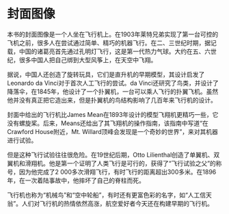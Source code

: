 # 封面图像

本书的封面图像是一个人坐在飞行机上。在1903年莱特兄弟实现了第一台可控的飞机之前，很多人在尝试通过简单、精巧的机器飞行。在二、三世纪时期，据记载，中国的诸葛亮首先通过孔明灯飞行，这是第一代热力气球。大约在五、六世纪，很多中国人把自己绑到大型风筝上，在天空中飞翔。

据说，中国人还创造了旋转玩具，它们是直升机的早期模型，其设计启发了Leonardo da Vinci对于首次人工飞行的尝试。da Vinci还研究了鸟类，并设计了降落伞，在1845年，他设计了一个扑翼机，一台可以乘人飞行的扑翼飞机。虽然他并没有真正把它造出来，但是扑翼机的鸟结构影响了几百年来飞行机的设计。

封面中给出的飞行机比James Mean在1893年设计的模型飞翔机更精巧一些，它没有螺旋桨。后来，Means还给出了其飞翔机的操作指南，该指南中写道“在Crawford House附近，Mt. Willard顶峰会发现是一个奇妙的世界”，来对其机器进行试验。

但是这种飞行试验往往很危险。在19世纪后期，Otto Lilienthal创造了单翼机、双翼机和滑翔机。他是第一个证明了人类飞行是可行的，获得了“飞行试验之父”的称号，因为他完成了2 000多次滑翔飞行，有时飞行的距离超出300多米。在1896年，在一次着陆事故中，他摔坏了自己的脊柱而死。

飞行机也称为“机械鸟”和“空中轮船”，有时还有更富色彩的名字，如“人工信天翁”。人们对飞行机的热情依然高涨，航空爱好者今天还在构建早期的飞行机。



